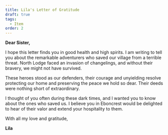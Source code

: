 ```yaml
---
title: Lila's Letter of Gratitude
draft: true
tags:
  - Item
order: 2
---
```

**Dear Sister,**

I hope this letter finds you in good health and high spirits. I am writing to tell you about the remarkable adventurers who saved our village from a terrible threat. North Lodge faced an invasion of changelings, and without their bravery, we might not have survived.

These heroes stood as our defenders, their courage and unyielding resolve protecting our home and preserving the peace we hold so dear. Their deeds were nothing short of extraordinary.

I thought of you often during these dark times, and I wanted you to know about the ones who saved us. I believe you in Eboncrest would be delighted to hear of their valor and extend your hospitality to them.

With all my love and gratitude,

**Lila**